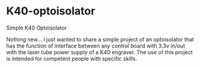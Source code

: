# K40-optoisolator
Simple K40 Optoisolator

Nothing new...
I just wanted to share a simple project of an optoisolator that has the function of interface between any control board with 3.3v in/out with the laser tube power supply of a K40 engraver.
The use of this project is intended for competent people with specific skills.
